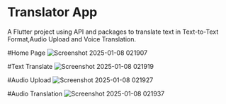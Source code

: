 # Translator App

A Flutter project using API and packages to translate text in Text-to-Text Format,Audio Upload and Voice Translation.

#Home Page
![Screenshot 2025-01-08 021907](https://github.com/user-attachments/assets/2c407706-da5c-4ea1-b443-36064a150527)

#Text Translate
![Screenshot 2025-01-08 021919](https://github.com/user-attachments/assets/715cf5b5-7341-450d-a30f-d768a9feb2e2)

#Audio Upload
![Screenshot 2025-01-08 021927](https://github.com/user-attachments/assets/71ce3795-0908-4d24-9d18-eb97b33c281f)

#Audio Translation
![Screenshot 2025-01-08 021937](https://github.com/user-attachments/assets/a77385e6-60fd-46c0-adb9-47b2f4ff18c8)
